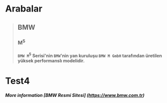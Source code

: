 # **Arabalar**
> ## **BMW**
> ### M<sup>5</sup>
> #### `BMW M`<sup>5</sup> Serisi'nin `BMW`'nin yan kuruluşu `BMW M GmbH` tarafından üretilen yüksek performanslı modelidir. 
# Test4
##### More information [BMW Resmi Sitesi] (https://www.bmw.com.tr)